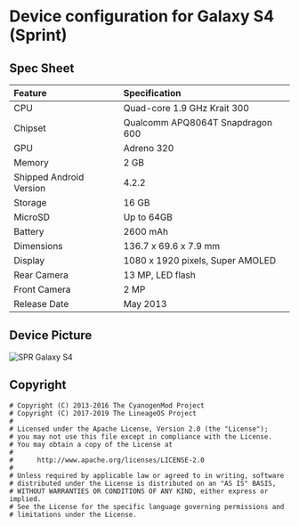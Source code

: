 # Device configuration for Galaxy S4 (Sprint)

## Spec Sheet

| Feature                 | Specification                     |
| :---------------------- | :-------------------------------- |
| CPU                     | Quad-core 1.9 GHz Krait 300       |
| Chipset                 | Qualcomm APQ8064T Snapdragon 600  |
| GPU                     | Adreno 320                        |
| Memory                  | 2 GB                              |
| Shipped Android Version | 4.2.2                             |
| Storage                 | 16 GB                             |
| MicroSD                 | Up to 64GB                        |
| Battery                 | 2600 mAh                          |
| Dimensions              | 136.7 x 69.6 x 7.9 mm             |
| Display                 | 1080 x 1920 pixels, Super AMOLED  |
| Rear Camera             | 13 MP, LED flash                  |
| Front Camera            | 2 MP                              |
| Release Date            | May 2013                          |

## Device Picture

![SPR Galaxy S4](http://i.imgur.com/v088Fqx.png "SPR Galaxy S4")

## Copyright

```
# Copyright (C) 2013-2016 The CyanogenMod Project
# Copyright (C) 2017-2019 The LineageOS Project
#
# Licensed under the Apache License, Version 2.0 (the "License");
# you may not use this file except in compliance with the License.
# You may obtain a copy of the License at
#
#      http://www.apache.org/licenses/LICENSE-2.0
#
# Unless required by applicable law or agreed to in writing, software
# distributed under the License is distributed on an "AS IS" BASIS,
# WITHOUT WARRANTIES OR CONDITIONS OF ANY KIND, either express or implied.
# See the License for the specific language governing permissions and
# limitations under the License.

